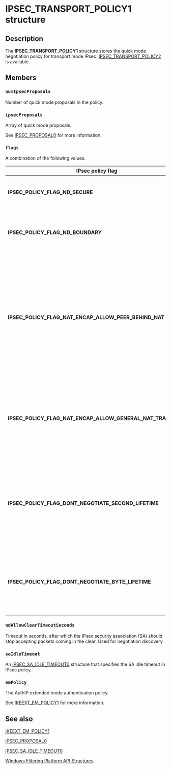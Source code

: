# IPSEC_TRANSPORT_POLICY1 structure

## Description

The **IPSEC_TRANSPORT_POLICY1** structure stores the quick mode negotiation policy for transport mode IPsec.
[IPSEC_TRANSPORT_POLICY2](https://learn.microsoft.com/windows/desktop/api/ipsectypes/ns-ipsectypes-ipsec_transport_policy2) is available.

## Members

### `numIpsecProposals`

Number of quick mode proposals in the policy.

### `ipsecProposals`

Array of quick mode proposals.

See [IPSEC_PROPOSAL0](https://learn.microsoft.com/windows/desktop/api/ipsectypes/ns-ipsectypes-ipsec_proposal0) for more information.

### `flags`

A combination of the following values.

| IPsec policy flag | Meaning |
| --- | --- |
| **IPSEC_POLICY_FLAG_ND_SECURE** | Do negotiation discovery in secure ring. |
| **IPSEC_POLICY_FLAG_ND_BOUNDARY** | Do negotiation discovery in the untrusted perimeter zone. |
| **IPSEC_POLICY_FLAG_NAT_ENCAP_ALLOW_PEER_BEHIND_NAT** | If set, IPsec expects that either the local or remote machine is behind a network address translation (NAT) device, but not both. This allows for less secure, but more flexible behavior. |
| **IPSEC_POLICY_FLAG_NAT_ENCAP_ALLOW_GENERAL_NAT_TRAVERSAL** | If set, IPsec expects default ports when either the local, the remote, or both machines are behind a NAT device. |
| **IPSEC_POLICY_FLAG_DONT_NEGOTIATE_SECOND_LIFETIME** | If set, Internet Key Exchange (IKE) will not send the ISAKMP attribute for 'seconds' lifetime during quick mode negotiation. |
| **IPSEC_POLICY_FLAG_DONT_NEGOTIATE_BYTE_LIFETIME** | If set, IKE will not send the ISAKMP attribute for 'byte' lifetime during quick mode negotiation. |

### `ndAllowClearTimeoutSeconds`

Timeout in seconds, after which the IPsec security association (SA) should stop accepting
packets coming in the clear. Used for negotiation discovery.

### `saIdleTimeout`

An [IPSEC_SA_IDLE_TIMEOUT0](https://learn.microsoft.com/windows/desktop/api/ipsectypes/ns-ipsectypes-ipsec_sa_idle_timeout0) structure that specifies the SA idle timeout in IPsec policy.

### `emPolicy`

The AuthIP extended mode authentication policy.

See [IKEEXT_EM_POLICY1](https://learn.microsoft.com/windows/desktop/api/iketypes/ns-iketypes-ikeext_em_policy1) for more information.

## See also

[IKEEXT_EM_POLICY1](https://learn.microsoft.com/windows/desktop/api/iketypes/ns-iketypes-ikeext_em_policy1)

[IPSEC_PROPOSAL0](https://learn.microsoft.com/windows/desktop/api/ipsectypes/ns-ipsectypes-ipsec_proposal0)

[IPSEC_SA_IDLE_TIMEOUT0](https://learn.microsoft.com/windows/desktop/api/ipsectypes/ns-ipsectypes-ipsec_sa_idle_timeout0)

[Windows Filtering Platform API Structures](https://learn.microsoft.com/windows/desktop/FWP/fwp-structs)